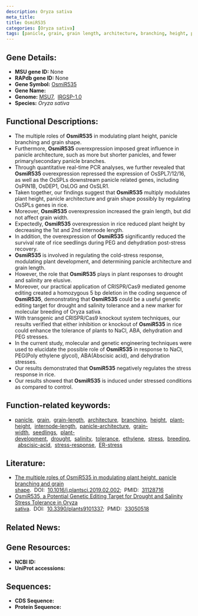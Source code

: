 ```yaml
---
description: Oryza sativa
meta_title:
title: OsmiR535
categories: [Oryza sativa]
tags: [panicle, grain, grain length, architecture, branching, height, plant height, internode length, panicle architecture, grain width, seedlings, plant development, drought, salinity, tolerance, ethylene, stress, breeding, abscisic acid, stress response, ER stress]
---
```


## Gene Details:
- **MSU gene ID:** None  
- **RAPdb gene ID:** None  
- **Gene Symbol:** <u>OsmiR535</u>
- **Gene Name:**
- **Genome:**  [MSU7](http://rice.uga.edu/),&nbsp;&nbsp;[IRGSP-1.0](https://rapdb.dna.affrc.go.jp/download/irgsp1.html)
- **Species:** *Oryza sativa*

## Functional Descriptions:
   - The multiple roles of **OsmiR535** in modulating plant height, panicle branching and grain shape.
   - Furthermore, **OsmiR535** overexpression imposed great influence in panicle architecture, such as more but shorter panicles, and fewer primary/secondary panicle branches.
   - Through quantitative real-time PCR analyses, we further revealed that **OsmiR535** overexpression repressed the expression of OsSPL7/12/16, as well as the OsSPLs downstream panicle related genes, including OsPIN1B, OsDEP1, OsLOG and OsSLR1.
   - Taken together, our findings suggest that **OsmiR535** multiply modulates plant height, panicle architecture and grain shape possibly by regulating OsSPLs genes in rice.
   - Moreover, **OsmiR535** overexpression increased the grain length, but did not affect grain width.
   - Expectedly, **OsmiR535** overexpression in rice reduced plant height by decreasing the 1st and 2nd internode length.
   - In addition, the overexpression of **OsmiR535** significantly reduced the survival rate of rice seedlings during PEG and dehydration post-stress recovery.
   - **OsmiR535** is involved in regulating the cold-stress response, modulating plant development, and determining panicle architecture and grain length.
   - However, the role that **OsmiR535** plays in plant responses to drought and salinity are elusive.
   - Moreover, our practical application of CRISPR/Cas9 mediated genome editing created a homozygous 5 bp deletion in the coding sequence of **OsmiR535**, demonstrating that **OsmiR535** could be a useful genetic editing target for drought and salinity tolerance and a new marker for molecular breeding of Oryza sativa.
   - With transgenic and CRISPR/Cas9 knockout system techniques, our results verified that either inhibition or knockout of **OsmiR535** in rice could enhance the tolerance of plants to NaCl, ABA, dehydration and PEG stresses.
   - In the current study, molecular and genetic engineering techniques were used to elucidate the possible role of **OsmiR535** in response to NaCl, PEG(Poly ethylene glycol), ABA(Abscisic acid), and dehydration stresses.
   - Our results demonstrated that **OsmiR535** negatively regulates the stress response in rice.
   - Our results showed that **OsmiR535** is induced under stressed conditions as compared to control.

## Function-related keywords:
   - [panicle](/tags/panicle/),&nbsp;&nbsp;[grain](/tags/grain/),&nbsp;&nbsp;[grain-length](/tags/grain-length/),&nbsp;&nbsp;[architecture](/tags/architecture/),&nbsp;&nbsp;[branching](/tags/branching/),&nbsp;&nbsp;[height](/tags/height/),&nbsp;&nbsp;[plant-height](/tags/plant-height/),&nbsp;&nbsp;[internode-length](/tags/internode-length/),&nbsp;&nbsp;[panicle-architecture](/tags/panicle-architecture/),&nbsp;&nbsp;[grain-width](/tags/grain-width/),&nbsp;&nbsp;[seedlings](/tags/seedlings/),&nbsp;&nbsp;[plant-development](/tags/plant-development/),&nbsp;&nbsp;[drought](/tags/drought/),&nbsp;&nbsp;[salinity](/tags/salinity/),&nbsp;&nbsp;[tolerance](/tags/tolerance/),&nbsp;&nbsp;[ethylene](/tags/ethylene/),&nbsp;&nbsp;[stress](/tags/stress/),&nbsp;&nbsp;[breeding](/tags/breeding/),&nbsp;&nbsp;[abscisic-acid](/tags/abscisic-acid/),&nbsp;&nbsp;[stress-response](/tags/stress-response/),&nbsp;&nbsp;[ER-stress](/tags/ER-stress/)

## Literature:
   - [The multiple roles of OsmiR535 in modulating plant height, panicle branching and grain shape](https://www.doi.org/10.1016/j.plantsci.2019.02.002).&nbsp;&nbsp;DOI:&nbsp;&nbsp;[10.1016/j.plantsci.2019.02.002](https://www.doi.org/10.1016/j.plantsci.2019.02.002);&nbsp;&nbsp;PMID:&nbsp;&nbsp;[31128716](https://pubmed.ncbi.nlm.nih.gov/31128716/)
   - [OsmiR535, a Potential Genetic Editing Target for Drought and Salinity Stress Tolerance in Oryza sativa](https://www.doi.org/10.3390/plants9101337).&nbsp;&nbsp;DOI:&nbsp;&nbsp;[10.3390/plants9101337](https://www.doi.org/10.3390/plants9101337);&nbsp;&nbsp;PMID:&nbsp;&nbsp;[33050518](https://pubmed.ncbi.nlm.nih.gov/33050518/)

## Related News:

## Gene Resources:
- **NCBI ID:**  []()
- **UniProt accessions:** [](https://www.uniprot.org/uniprotkb//entry)

## Sequences:
- **CDS Sequence:**
- **Protein Sequence:**

